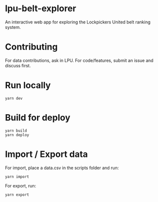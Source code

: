 # lpu-belt-explorer
An interactive web app for exploring the Lockpickers United belt ranking system.

# Contributing
For data contributions, ask in LPU. For code/features, submit an issue and discuss first.

# Run locally
```
yarn dev
```

# Build for deploy
```
yarn build
yarn deploy
```

# Import / Export data

For import, place a data.csv in the scripts folder and run:
```
yarn import
```

For export, run:
```
yarn export
```
